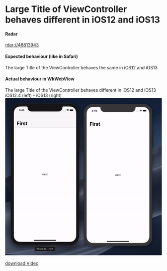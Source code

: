 # Large Title of ViewController behaves different in iOS12 and iOS13
#### Radar
[rdar://48813943](http://openradar.appspot.com/radar?id=4969593701400576)

#### Expected behaviour (like in Safari)
The large Title of the ViewController behaves the same in iOS12 and iOS13

#### Actual behaviour in WkWebView
The large Title of the ViewController behaves different in iOS12 and iOS13
iOS12.4 (left) - iOS13 (right)
![LargeTitleTest](https://github.com/awBSH/apple-radar/raw/master/LargeTitleTest/LargeTitleTest.gif)

[download Video](https://github.com/awBSH/apple-radar/raw/master/LargeTitleTest/LargeTitleTest.mov)